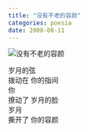 ```yaml
---
title: "没有不老的容颜"
categories: poesia
date: 2008-08-11
---
```

![没有不老的容颜](https://o654lj7pu.qnssl.com/20080811.jpg)

岁月的弦  
 拨动在 你的指间   
 你  
 撩动了 岁月的脸   
 岁月   
 撕开了 你的容颜
